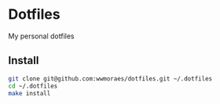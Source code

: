 # Dotfiles

My personal dotfiles

## Install

```sh
git clone git@github.com:wwmoraes/dotfiles.git ~/.dotfiles
cd ~/.dotfiles
make install
```
